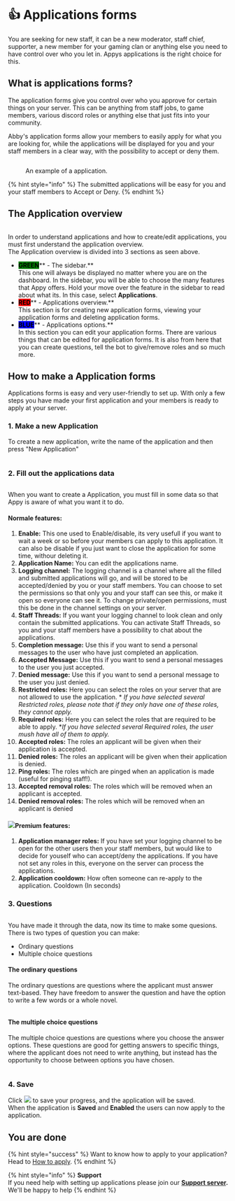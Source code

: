 # 👍 Applications forms

You are seeking for new staff, it can be a new moderator, staff chief, supporter, a new member for your gaming clan or anything else you need to have control over who you let in. Appys applications is the right choice for this.

## What is applications forms?

The application forms give you control over who you approve for certain things on your server. This can be anything from staff jobs, to game members, various discord roles or anything else that just fits into your community.

Abby's application forms allow your members to easily apply for what you are looking for, while the applications will be displayed for you and your staff members in a clear way, with the possibility to accept or deny them.

<figure><img src="../../.gitbook/assets/Application exampel.png" alt=""><figcaption><p>An example of a application.</p></figcaption></figure>

{% hint style="info" %}
The submitted applications will be easy for you and your staff members to Accept or Deny.&#x20;
{% endhint %}

## The Application overview



<figure><img src="../../.gitbook/assets/Applicaion Overview.png" alt=""><figcaption></figcaption></figure>

In order to understand applications and how to create/edit applications, you must first understand the application overview.\
The Application overview is divided into 3 sections as seen above.

* <mark style="background-color:green;">**GREEN**</mark>** - The sidebar.** \
  This one will always be displayed no matter where you are on the dashboard. In the sidebar, you will be able to choose the many features that Appy offers. Hold your move over the feature in the sidebar to read about what its. In this case, select **Applications**.&#x20;
* <mark style="background-color:red;">**RED**</mark>** - Applications overview.** \
  This section is for creating new application forms, viewing your application forms and deleting application forms.
* <mark style="background-color:blue;">**BLUE**</mark>** - Applications options.** \
  In this section you can edit your application forms. There are various things that can be edited for application forms. It is also from here that you can create questions, tell the bot to give/remove roles and so much more.

## How to make a Application forms

Applications forms is easy and very user-friendly to set up. With only a few steps you have made your first application and your members is ready to apply at your server.&#x20;

### 1. Make a new Application

To create a new application, write the name of the application and then press "New Application"&#x20;

<figure><img src="../../.gitbook/assets/New Application NEW GIF.gif" alt=""><figcaption></figcaption></figure>

### 2. Fill out the applications data

<figure><img src="../../.gitbook/assets/Applications data.png" alt=""><figcaption></figcaption></figure>

When you want to create a Application, you must fill in some data so that Appy is aware of what you want it to do.

#### Normale features:

1. **Enable:** This one used to Enable/disable, its very usefull if you want to wait a week or so before your members can apply to this application. It can also be disable if you just want to close the application for some time, withour deleting it. &#x20;
2. **Application Name:** You can edit the applications name.
3. **Logging channel:** The logging channel is a channel where all the filled and submitted applications will go, and will be stored to be accepted/denied by you or your staff members. You can choose to set the permissions so that only you and your staff can see this, or make it open so everyone can see it. To change private/open permissions, must this be done in the channel settings on your server.
4. **Staff Threads:** If you want your logging channel to look clean and only contain the submitted applications. You can activate Staff Threads, so you and your staff members have a possibility to chat about the applications.&#x20;
5. **Completion message:** Use this if you want to send a personal messages to the user who have just completed an application.
6. **Accepted Message:** Use this if you want to send a personal messages to the user you just accepted.&#x20;
7. **Denied message:** Use this if you want to send a personal message to the user you just denied.
8. **Restricted roles:** Here you can select the roles on your server that are not allowed to use the application. \* _If you have selected several Restricted roles, please note that if they only have one of these roles, they cannot apply._
9. **Required roles:** Here you can select the roles that are required to be able to apply. \*_If you have selected several Required roles, the user mush have all of them to apply._&#x20;
10. **Accepted roles:** The roles an applicant will be given when their application is accepted.
11. **Denied roles:** The roles an applicant will be given when their application is denied.
12. **Ping roles:** The roles which are pinged when an application is made (useful for pinging staff!).
13. **Accepted removal roles:** The roles which will be removed when an applicant is accepted.
14. **Denied removal roles:** The roles which will be removed when an applicant is denied

#### ![](../../.gitbook/assets/Crown.png)Premium features:&#x20;

1. **Application manager roles:** If you have set your logging channel to be open for the other users then your staff members, but would like to decide for youself who can accept/deny the applications. If you have not set any roles in this, everyone on the server can process the applications.
2. **Application cooldown:** How often someone can re-apply to the application. Cooldown (In seconds)

### 3. Questions

<figure><img src="../../.gitbook/assets/Questions.png" alt=""><figcaption></figcaption></figure>

You have made it through the data, now its time to make some quesions. \
There is two types of question you can make:&#x20;

* Ordinary questions
* Multiple choice questions

#### The ordinary questions

The ordinary questions are questions where the applicant must answer text-based. They have freedom to answer the question and have the option to write a few words or a whole novel.

<figure><img src="../../.gitbook/assets/Open question.png" alt=""><figcaption></figcaption></figure>

#### The multiple choice questions

The multiple choice questions are questions where you choose the answer options. These questions are good for getting answers to specific things, where the applicant does not need to write anything, but instead has the opportunity to choose between options you have chosen.

<figure><img src="../../.gitbook/assets/Multi question.png" alt=""><figcaption></figcaption></figure>

### 4. Save

&#x20;Click ![](../../.gitbook/assets/Save) to save your progress, and the application will be saved. \
When the application is **Saved** and **Enabled** the users can now apply to the application.&#x20;

## You are done

{% hint style="success" %}
Want to know how to apply to your application? Head to [How to apply](how-to-apply.md).&#x20;
{% endhint %}

{% hint style="info" %}
**Support**\
If you need help with setting up applications please join our [**Support server**](https://discord.com/invite/bDmc55c6zY)**.** We'll be happy to help
{% endhint %}

